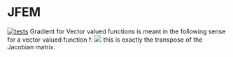 # JFEM
[![tests](https://github.com/Tovermodus/JFEM/actions/workflows/tests.yml/badge.svg)](https://github.com/Tovermodus/JFEM/actions/workflows/tests.yml)
Gradient for Vector valued functions is meant in the following sense for a vector valued function f: <img src="https://render.githubusercontent.com/render/math?math=(\nabla f(x))_{i,j} = \partial_i f_j"> this is exactly the transpose of the Jacobian matrix.
